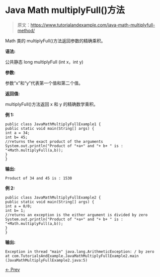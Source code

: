 # Java Math multiplyFull()方法

> 原文：<https://www.tutorialandexample.com/java-math-multiplyfull-method/>

Math 类的 multiplyFull()方法返回参数的精确乘积。

**语法:**

公共静态 long multiplyFull (int x，int y)

**参数:**

参数“x”和“y”代表第一个值和第二个值。

**返回值:**

multiplyFull()方法返回 x 和 y 的精确数学乘积。

**例 1:**

```
public class JavaMathMultiplyFullExample1 {
public static void main(String[] args) {
int a = 34;
int b= 45;
//returns the exact product of the arguments
System.out.println("Product of "+a+" and "+ b+ " is : "+Math.multiplyFull(a,b));
}
}
```

**输出:**

```
Product of 34 and 45 is : 1530
```

**例 2:**

```
public class JavaMathMultiplyFullExample2 {
public static void main(String[] args) {
int a = 0/0;
int b= 1;
//returns an exception is the either argument is divided by zero
System.out.println("Product of "+a+" and "+ b+ " is : "+Math.multiplyFull(a,b));
}
}
```

**输出:**

```
Exception in thread "main" java.lang.ArithmeticException: / by zero
at com.TutorialsAndExample.JavaMathMultiplyFullExample2.main
(JavaMathMultiplyFullExample2.java:5)
```

[← Prev](https://www.tutorialandexample.com/java-math-multiplyexact-method/)